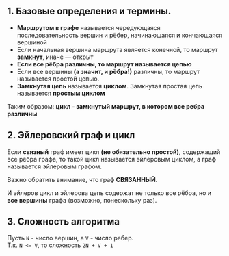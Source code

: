 ## 1. Базовые определения и термины.  

* **Маршрутом в графе** называется чередующаяся последовательность вершин и рёбер, начинающаяся и кончающаяся вершиной
* Если начальная вершина маршрута является конечной, то маршрут **замкнут**, иначе — открыт
*  **Если все рёбра различны, то маршрут называется цепью**
* Если все вершины **(а значит, и рёбра!)** различны, то маршрут называется простой цепью.
* **Замкнутая цепь** называется **циклом**. Замкнутая простая цепь называется **простым циклом**

Таким образом: **цикл - замкнутый маршрут, в котором все ребра различны**

## 2. Эйлеровский граф и цикл

Если **связный** граф имеет цикл **(не обязательно простой)**, содержащий все рёбра графа, то такой цикл называется эйлеровым циклом, а граф называется эйлеровым графом.

Важно обратить внимание, что граф **СВЯЗАННЫЙ**.

И эйлеров цикл  и эйлерова цепь содержат не только все рёбра, но и **все вершины** графа (возможно, понескольку раз).

## 3. Сложность алгоритма

Пусть ```N``` - число вершин, а ```V``` - число ребер.  
Т.к. ```N <= V```, то сложность ```2N + V + 1```
